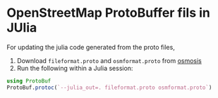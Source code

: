 # OpenStreetMap ProtoBuffer fils in JUlia

For updating the julia code generated from the proto files,

1. Download `fileformat.proto` and `osmformat.proto` from [osmosis](https://github.com/openstreetmap/osmosis/tree/93065380e462b141e5c5733a092531bf43860526/osmosis-osm-binary/src/main/protobuf)
2. Run the following within a Julia session:

```julia
using ProtoBuf
ProtoBuf.protoc(`--julia_out=. fileformat.proto osmformat.proto`)
```
